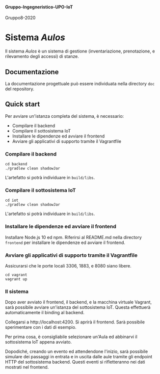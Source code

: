 #### Gruppo-Ingegneristico-UPO-IoT
Gruppo8-2020

# Sistema *Aulos*
Il sistema *Aulos* è un sistema di gestione (inventariazione, prenotazione, e rilevamento degli
accessi) di stanze.

## Documentazione
La documentazione progettuale può essere individuata nella directory `doc` del repository.

## Quick start
Per avviare un'istanza completa del sistema, è necessario:

- Compilare il backend
- Compilare il sottosistema IoT
- Installare le dipendenze ed avviare il frontend
- Avviare gli applicativi di supporto tramite il Vagrantfile

### Compilare il backend

```
cd backend
./gradlew clean shadowJar
```

L'artefatto si potrà individuare in `build/libs`.

### Compilare il sottosistema IoT

```
cd iot
./gradlew clean shadowJar
```

L'artefatto si potrà individuare in `build/libs`.

### Installare le dipendenze ed avviare il frontend

Installare Node.js 10 ed npm. Riferirsi al README.md nella directory `frontend` per installare le
dipendenze ed avviare il frontend.

### Avviare gli applicativi di supporto tramite il Vagrantfile

Assicurarsi che le porte locali 3306, 1883, e 8080 siano libere.

```
cd vagrant
vagrant up
```

### Il sistema

Dopo aver avviato il frontend, il backend, e la macchina virtuale Vagrant, sarà possibile avviare
un'istanza del sottosistema IoT. Questa effettuerà automaticamente il binding al backend.

Collegarsi a http://localhost:4200. Si aprirà il frontend. Sarà possibile sperimentare con i dati
di esempio.

Per prima cosa, è consigliabile selezionare un'Aula ed abbinarvi il sottosistema IoT appena
avviato.

Dopodiché, creando un evento ed attendendone l'inizio, sarà possibile simulare dei passaggi in
entrata e in uscita dalle aule tramite gli endpoint HTTP del sottosistema backend. Questi eventi
si rifletteranno nei dati mostrati nel frontend.


